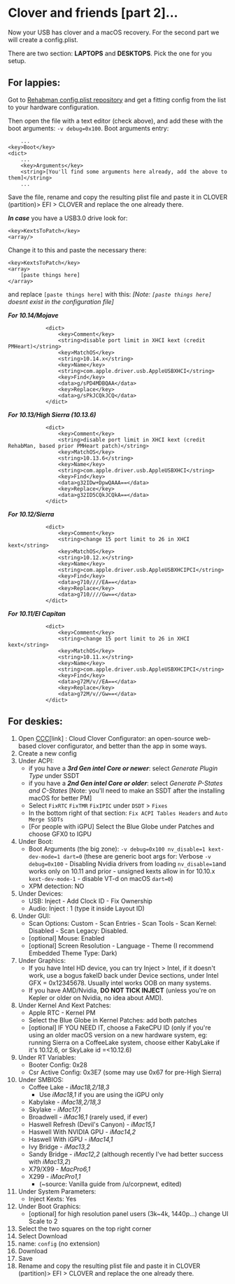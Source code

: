 # Clover and friends \[part 2\]...

Now your USB has clover and a macOS recovery. For the second part we will create a config.plist.

There are two section: **LAPTOPS** and **DESKTOPS**. Pick the one for you setup.

## For lappies:

Got to [Rehabman config.plist repository](https://github.com/RehabMan/OS-X-Clover-Laptop-Config) and get a fitting config from the list to your hardware configuration.

Then open the file with a text editor \(check above\), and add these with the boot arguments: `-v debug=0x100`. Boot arguments entry:

```markup
	...
<key>Boot</key>
<dict>
	...
	<key>Arguments</key>
	<string>[You'll find some arguments here already, add the above to them]</string>
	...
```

Save the file, rename and copy the resulting plist file and paste it in CLOVER \(partition\)&gt; EFI &gt; CLOVER and replace the one already there.

_**In case**_ you have a USB3.0 drive look for:

```markup
<key>KextsToPatch</key>
<array/>
```

Change it to this and paste the necessary there:

```markup
<key>KextsToPatch</key>
<array>
    [paste things here]
</array>
```

and replace `[paste things here]` with this: _\[Note: `[paste things here]` doesnt exist in the configuration file\]_

_**For 10.14/Mojave**_

```markup
			<dict>
				<key>Comment</key>
				<string>disable port limit in XHCI kext (credit PMHeart)</string>
				<key>MatchOS</key>
				<string>10.14.x</string>
				<key>Name</key>
				<string>com.apple.driver.usb.AppleUSBXHCI</string>
				<key>Find</key>
				<data>g/sPD4MDBQAA</data>
				<key>Replace</key>
				<data>g/sPkJCQkJCQ</data>
			</dict>
```

_**For 10.13/High Sierra \(10.13.6\)**_

```markup
			<dict>
				<key>Comment</key>
				<string>disable port limit in XHCI kext (credit RehabMan, based prior PMHeart patch)</string>
				<key>MatchOS</key>
				<string>10.13.6</string>
				<key>Name</key>
				<string>com.apple.driver.usb.AppleUSBXHCI</string>
				<key>Find</key>
				<data>g32IDw+DpwQAAA==</data>
				<key>Replace</key>
				<data>g32ID5CQkJCQkA==</data>
			</dict>
```

_**For 10.12/Sierra**_

```markup
			<dict>
				<key>Comment</key>
				<string>change 15 port limit to 26 in XHCI kext</string>
				<key>MatchOS</key>
				<string>10.12.x</string>
				<key>Name</key>
				<string>com.apple.driver.usb.AppleUSBXHCIPCI</string>
				<key>Find</key>
				<data>g710////EA==</data>
				<key>Replace</key>
				<data>g710////Gw==</data>
			</dict>
```

_**For 10.11/El Capitan**_

```markup
			<dict>
				<key>Comment</key>
				<string>change 15 port limit to 26 in XHCI kext</string>
				<key>MatchOS</key>
				<string>10.11.x</string>
				<key>Name</key>
				<string>com.apple.driver.usb.AppleUSBXHCIPCI</string>
				<key>Find</key>
				<data>g72M/v//EA==</data>
				<key>Replace</key>
				<data>g72M/v//Gw==</data>
			</dict>
```

## For deskies:

1. Open [CCC](http://cloudclovereditor.altervista.org/)\[link\] : Cloud Clover Configurator: an open-source web-based clover configurator, and better than the app in some ways.
2. Create a new config
3. Under ACPI:
   * if you have a _**3rd Gen intel Core or newer**_: select _Generate Plugin Type_ under SSDT
   * if you have a _**2nd Gen intel Core or older**_: select _Generate P-States and C-States_ \[Note: you'll need to make an SSDT after the installing macOS for better PM\]
   * Select `FixRTC` `FixTMR` `FixIPIC` under `DSDT` &gt; `Fixes`
   * In the bottom right of that section: `Fix ACPI Tables Headers` and `Auto Merge SSDTs`
   * \[For people with iGPU\] Select the Blue Globe under Patches and choose GFX0 to IGPU
4. Under Boot:
   * Boot Arguments \(the big zone\): `-v debug=0x100 nv_disable=1 kext-dev-mode=1 dart=0` \(these are generic boot args for: Verbose `-v debug=0x100` - Disabling Nvidia drivers from loading `nv_disable=1`and works only on 10.11 and prior - unsigned kexts allow in for 10.10.x `kext-dev-mode-1` - disable VT-d on macOS `dart=0`\)
   * XPM detection: NO
5. Under Devices:
   * USB: Inject - Add Clock ID - Fix Ownership
   * Audio: Inject : 1 \(type it inside Layout ID\)
6. Under GUI:
   * Scan Options: Custom - Scan Entries - Scan Tools - Scan Kernel: Disabled - Scan Legacy: Disabled.
   * \[optional\] Mouse: Enabled
   * \[optional\] Screen Resolution - Language - Theme \(I recommend Embedded Theme Type: Dark\)
7. Under Graphics:
   * If you have Intel HD device, you can try Inject &gt; Intel, if it doesn't work, use a bogus fakeID back under Device sections, under Intel GFX = 0x12345678. Usually intel works OOB on many systems.
   * If you have AMD/Nvidia, **DO NOT TICK INJECT** \(unless you're on Kepler or older on Nvidia, no idea about AMD\).
8. Under Kernel And Kext Patches:
   * Apple RTC - Kernel PM
   * Select the Blue Globe in Kernel Patches: add both patches
   * \[optional\] IF YOU NEED IT, choose a FakeCPU ID \(only if you're using an older macOS version on a new hardware system, eg: running Sierra on a CoffeeLake system, choose either KabyLake if it's 10.12.6, or SkyLake id =&lt;10.12.6\)
9. Under RT Variables:
   * Booter Config: 0x28
   * Csr Active Config: 0x3E7 \(some may use 0x67 for pre-High Sierra\)
10. Under SMBIOS:
    * Coffee Lake - _iMac18,2/18,3_
      * Use _iMac18,1_ if you are using the iGPU only
    * Kabylake - _iMac18,2/18,3_
    * Skylake - _iMac17,1_
    * Broadwell - _iMac16,1_ \(rarely used, if ever\)
    * Haswell Refresh \(Devil's Canyon\) - _iMac15,1_
    * Haswell With NVIDIA GPU - _iMac14,2_
    * Haswell With iGPU - _iMac14,1_
    * Ivy Bridge - _iMac13,2_
    * Sandy Bridge - _iMac12,2_ \(although recently I've had better success with _iMac13,2_\)
    * X79/X99 - _MacPro6,1_
    * X299 - _iMacPro1,1_
      * \(~source: Vanilla guide from /u/corpnewt, edited\)
11. Under System Parameters:
    * Inject Kexts: Yes
12. Under Boot Graphics:
    * \[optional\] for high resolution panel users \(3k~4k, 1440p...\) change UI Scale to 2
13. Select the two squares on the top right corner
14. Select Download
15. name: `config` \(no extension\)
16. Download
17. Save
18. Rename and copy the resulting plist file and paste it in CLOVER \(partition\)&gt; EFI &gt; CLOVER and replace the one already there.

